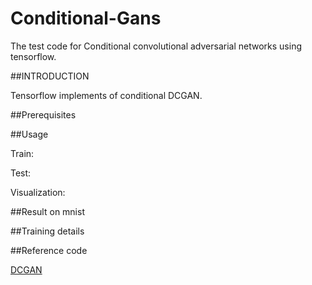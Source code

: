 # Conditional-Gans
The test code for Conditional convolutional adversarial networks using tensorflow.

##INTRODUCTION

Tensorflow implements of conditional DCGAN.

##Prerequisites

##Usage

  Train:
  
  Test:
  
  Visualization:
  
##Result on mnist

##Training details

##Reference code

[DCGAN](https://github.com/carpedm20/DCGAN-tensorflow)
